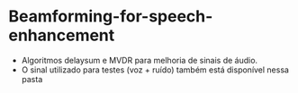 # Beamforming-for-speech-enhancement
- Algoritmos delaysum e MVDR para melhoria de sinais de áudio.
- O sinal utilizado para testes (voz + ruído) também está disponível nessa pasta


